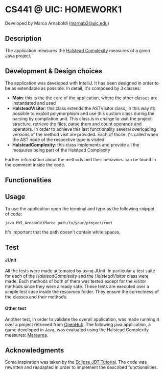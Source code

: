 CS441 @ UIC: HOMEWORK1
====================
Developed by Marco Arnaboldi (marnab2@uic.edu)

Description
--------------------
The application measures the [Halstead Complexity](https://en.wikipedia.org/wiki/Halstead_complexity_measures) measures of a given Java project.

Development & Design choices
-----------------
The application was developed with IntelliJ. It has been designed in order to be as extendable as possible.
In detail, it's composed by 3 classes:

+ **Main**: this is the the core of the application, where the other classes are instantiated and used
+ **HalsteadVisitor**: this class extends the ASTVisitor class, in this way its possible to exploit polymorphism and use this custom class during the parsing by compilation unit. This class is in charge to visit the project structure, retrieve the files, parse them and count operands and operators. In order to achieve this last functionality several overloading versions of the method visit are provided. Each of those it's called when the AST node of the respective type is visited 
+ **HalsteadComplexity**: this class implements and provide all the measures being part of the Halstead Complexity 

Further information about the methods and their behaviors can be found in the comment inside the code.

Functionalities
----------------

Usage
----------------

To use the application open the terminal and type as the following snippet of code:

`java HW1_ArnaboldiMarco path/to/your/project/root`

It's important that the path doesn't contain white spaces.

Test
----------------
#### JUnit
All the tests were made automated by using JUnit. In particular a test suite for each of the *HalsteadComplexity* and the *HalsteadVisitor* class were made. Each methods of both of them was tested except for the visitor methods since they were already safe. These tests are executed over a simple test case inside the resources folder. They ensure the correctness of the classes and their methods.

#### Other test
Another test, in order to validate the overall application, was made running it over a project retrieved from [OpenHub](https://www.openhub.net). The following java application, a game developed in Java, was evaluated using the Halstead Complexity measures: [Marauroa](https://www.openhub.net/p/marauroa).

Acknowledgments
---------------
Some inspiration was taken by the [Eclipse JDT Tutorial](http://www.programcreek.com/2011/01/best-java-development-tooling-jdt-and-astparser-tutorials/). The code was rewritten and readapted in order to implement the described functionalities.